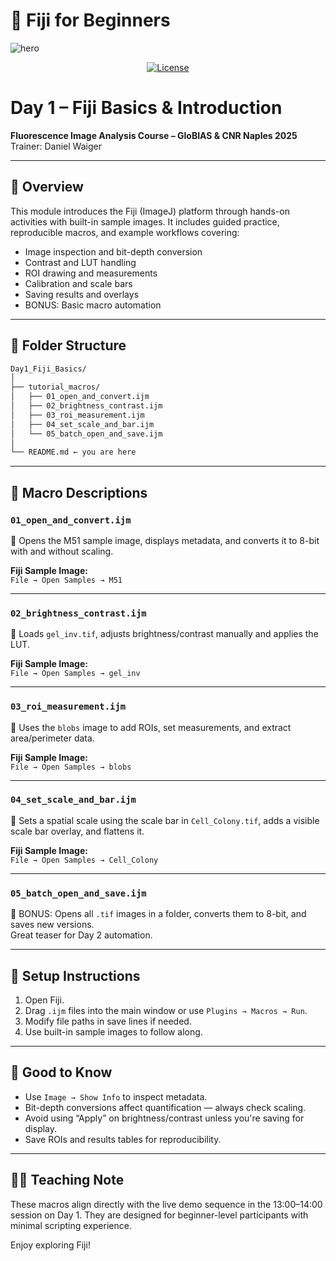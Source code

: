 # 🧬 Fiji for Beginners

![hero](assets/hero_banner.png)

<p align="center">
  <a href="LICENSE"><img alt="License" src="https://img.shields.io/badge/license-CC--BY--SA%204.0-brightgreen"></a>
</p>


# Day 1 – Fiji Basics & Introduction  
**Fluorescence Image Analysis Course – GloBIAS & CNR Naples 2025**  
Trainer: Daniel Waiger

---

## 📅 Overview  
This module introduces the Fiji (ImageJ) platform through hands-on activities with built-in sample images. It includes guided practice, reproducible macros, and example workflows covering:

- Image inspection and bit-depth conversion  
- Contrast and LUT handling  
- ROI drawing and measurements  
- Calibration and scale bars  
- Saving results and overlays  
- BONUS: Basic macro automation

---

## 📁 Folder Structure

```markdown
Day1_Fiji_Basics/
│
├── tutorial_macros/
│   ├── 01_open_and_convert.ijm
│   ├── 02_brightness_contrast.ijm
│   ├── 03_roi_measurement.ijm
│   ├── 04_set_scale_and_bar.ijm
│   └── 05_batch_open_and_save.ijm
│
└── README.md ← you are here
```

---

## 📜 Macro Descriptions

### `01_open_and_convert.ijm`  
📌 Opens the M51 sample image, displays metadata, and converts it to 8-bit with and without scaling.

**Fiji Sample Image:**  
`File → Open Samples → M51`

---

### `02_brightness_contrast.ijm`  
📌 Loads `gel_inv.tif`, adjusts brightness/contrast manually and applies the LUT.

**Fiji Sample Image:**  
`File → Open Samples → gel_inv`

---

### `03_roi_measurement.ijm`  
📌 Uses the `blobs` image to add ROIs, set measurements, and extract area/perimeter data.

**Fiji Sample Image:**  
`File → Open Samples → blobs`

---

### `04_set_scale_and_bar.ijm`  
📌 Sets a spatial scale using the scale bar in `Cell_Colony.tif`, adds a visible scale bar overlay, and flattens it.

**Fiji Sample Image:**  
`File → Open Samples → Cell_Colony`

---

### `05_batch_open_and_save.ijm`  
📌 BONUS: Opens all `.tif` images in a folder, converts them to 8-bit, and saves new versions.  
Great teaser for Day 2 automation.

---

## 🔧 Setup Instructions

1. Open Fiji.
2. Drag `.ijm` files into the main window or use `Plugins → Macros → Run`.
3. Modify file paths in save lines if needed.
4. Use built-in sample images to follow along.

---

## 🧠 Good to Know

- Use `Image → Show Info` to inspect metadata.
- Bit-depth conversions affect quantification — always check scaling.
- Avoid using “Apply” on brightness/contrast unless you're saving for display.
- Save ROIs and results tables for reproducibility.

---

## 🧑‍🏫 Teaching Note

These macros align directly with the live demo sequence in the 13:00–14:00 session on Day 1. They are designed for beginner-level participants with minimal scripting experience.

Enjoy exploring Fiji!
```
